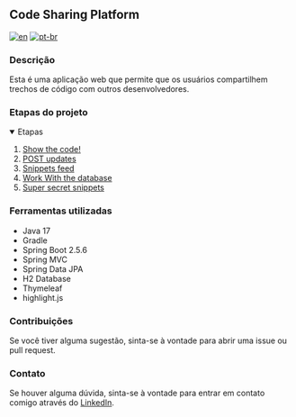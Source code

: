 ## Code Sharing Platform

[![en](https://img.shields.io/badge/lang-en-red.svg)](https://github.com/douglasdotv/code-sharing-platform/blob/master/README.md)
[![pt-br](https://img.shields.io/badge/lang-pt--br-green.svg)](https://github.com/douglasdotv/code-sharing-platform/blob/master/README.pt-br.md)

### Descrição

Esta é uma aplicação web que permite que os usuários compartilhem trechos de código com outros desenvolvedores.

### Etapas do projeto

<details open="open">
  <summary>Etapas</summary>
  <ol>
  <li><a href="https://hyperskill.org/projects/130/stages/692/implement">Show the code!</a></li>
  <li><a href="https://hyperskill.org/projects/130/stages/693/implement">POST updates</a></li>
  <li><a href="https://hyperskill.org/projects/130/stages/694/implement">Snippets feed</a></li>
  <li><a href="https://hyperskill.org/projects/130/stages/695/implement">Work With the database</a></li>
  <li><a href="https://hyperskill.org/projects/130/stages/696/implement">Super secret snippets</a></li>
  </ol>
</details>

### Ferramentas utilizadas

* Java 17
* Gradle
* Spring Boot 2.5.6
* Spring MVC
* Spring Data JPA
* H2 Database
* Thymeleaf
* highlight.js

### Contribuições

Se você tiver alguma sugestão, sinta-se à vontade para abrir uma issue ou pull request.

### Contato

Se houver alguma dúvida, sinta-se à vontade para entrar em contato comigo através do [LinkedIn](https://www.linkedin.com/in/douglasdotv/).